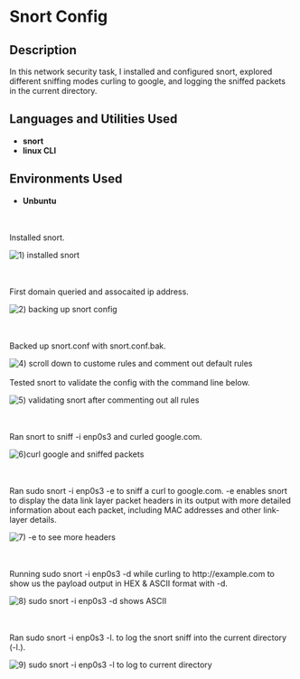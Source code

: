 # Snort Config

<h2>Description</h2>
In this network security task, I installed and configured snort, explored different sniffing modes curling to google, and logging the sniffed packets in the current directory.   


<h2>Languages and Utilities Used</h2>

- <b>snort</b>
- <b>linux CLI</b>


<h2>Environments Used </h2>

- <b>Unbuntu</b> 

<br />
<br />
Installed snort.

![1) installed snort](https://github.com/user-attachments/assets/f061edea-f34b-4cc6-bd34-fe09a8af18a3)

<br />
<br />
First domain queried and assocaited ip address. 

![2) backing up snort config](https://github.com/user-attachments/assets/596b5ed3-dd6d-428d-9040-55baccc8a4b9)

<br />
<br />  
Backed up snort.conf with snort.conf.bak. 

![4) scroll down to custome rules and comment out default rules](https://github.com/user-attachments/assets/87b4de10-4c4d-430f-8b03-1ae1c86d61f6)
<br />
<br />
Tested snort to validate the config with the command line below. 

![5) validating snort after commenting out all rules](https://github.com/user-attachments/assets/2a661e67-3ec4-4b5d-a671-ed5b7dfaaf04)

<br />
<br />
Ran snort to sniff -i enp0s3 and curled google.com.

![6)curl google and sniffed packets](https://github.com/user-attachments/assets/93a06e9f-7183-4b3b-99d9-bdbbc2508d7a)

<br />
<br />
Ran sudo snort -i enp0s3 -e to sniff a curl to google.com. -e enables snort to display the data link layer packet headers in its output with more detailed information about each packet, including MAC addresses and other link-layer details.

![7) -e to see more headers](https://github.com/user-attachments/assets/765b834b-5cb7-4314-9a5b-7c7c62d871ee)

<br />
<br />  
Running sudo snort -i enp0s3 -d while curling to http://example.com to show us the payload output in HEX & ASCII format with -d. 

![8) sudo snort -i enp0s3 -d shows ASCII ](https://github.com/user-attachments/assets/f69d350e-fb0a-45c0-8157-71d8de6bb9f2)

<br />
<br />
Ran sudo snort -i enp0s3 -l. to log the snort sniff into the current directory (-l.).

![9) sudo snort -i enp0s3 -l  to log to current directory](https://github.com/user-attachments/assets/5d8cef03-2c0d-4665-b410-6933f1137628)

<br />
<br />

